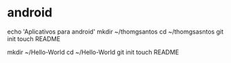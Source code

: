 android
=======
echo 'Aplicativos para android'
mkdir ~/thomgsantos
cd ~/thomgsasntos
git init
touch README

mkdir ~/Hello-World
cd ~/Hello-World
git init
touch README

